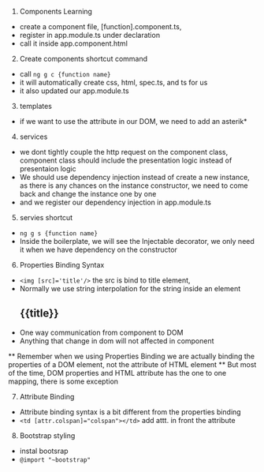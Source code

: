 1. Components Learning

- create a component file, [function].component.ts,
- register in app.module.ts under declaration
- call it inside app.component.html

2. Create components shortcut command

- call `ng g c {function name}`
- it will automatically create css, html, spec.ts, and ts for us
- it also updated our app.module.ts

3. templates

- if we want to use the attribute in our DOM, we need to add an asterik\*

4. services

- we dont tightly couple the http request on the component class, component class should include the presentation logic instead of presentaion logic
- We should use dependency injection instead of create a new instance, as there is any chances on the instance constructor, we need to come back and change the instance one by one
- and we register our dependency injection in app.module.ts

5. servies shortcut

- `ng g s {function name}`
- Inside the boilerplate, we will see the Injectable decorator, we only need it when we have dependency on the constructor

6. Properties Binding Syntax

- `<img [src]='title'/>` the src is bind to title element,
- Normally we use string interpolation for the string inside an element <h2>{{title}}</h2>
- One way communication from component to DOM
- Anything that change in dom will not affected in component

** Remember when we using Properties Binding we are actually binding the properties of a DOM element, not the attribute of HTML element
** But most of the time, DOM properties and HTML attribute has the one to one mapping, there is some exception

7. Attribute Binding

- Attribute binding syntax is a bit different from the properties binding
- `<td [attr.colspan]="colspan"></td>` add attt. in front the attribute

8. Bootstrap styling

- instal bootsrap
- `@import "~bootstrap"`

